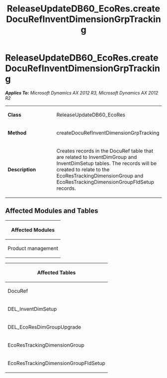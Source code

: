 ﻿---
title: ReleaseUpdateDB60_EcoRes.createDocuRefInventDimensionGrpTracking
TOCTitle: ReleaseUpdateDB60_EcoRes.createDocuRefInventDimensionGrpTracking
ms:assetid: 8207164a-3d47-d148-6f5d-36b1ac734fe3
ms:mtpsurl: https://msdn.microsoft.com/en-us/library/JJ685938(v=AX.60)
ms:contentKeyID: 49709392
ms.date: 05/18/2015
mtps_version: v=AX.60
---

# ReleaseUpdateDB60\_EcoRes.createDocuRefInventDimensionGrpTracking 


_**Applies To:** Microsoft Dynamics AX 2012 R3, Microsoft Dynamics AX 2012 R2_

<table>
<colgroup>
<col style="width: 50%" />
<col style="width: 50%" />
</colgroup>
<tbody>
<tr class="odd">
<td><p><strong>Class</strong></p></td>
<td><p>ReleaseUpdateDB60_EcoRes</p></td>
</tr>
<tr class="even">
<td><p><strong>Method</strong></p></td>
<td><p>createDocuRefInventDimensionGrpTracking</p></td>
</tr>
<tr class="odd">
<td><p><strong>Description</strong></p></td>
<td><p>Creates records in the DocuRef table that are related to InventDimGroup and InventDimSetup tables. The records will be created to relate to the EcoResTrackingDimensionGroup and EcoResTrackingDimensionGroupFldSetup records.</p></td>
</tr>
</tbody>
</table>


## Affected Modules and Tables

<table>
<colgroup>
<col style="width: 100%" />
</colgroup>
<thead>
<tr class="header">
<th><p>Affected Modules</p></th>
</tr>
</thead>
<tbody>
<tr class="odd">
<td><p>Product management</p></td>
</tr>
</tbody>
</table>


<table>
<colgroup>
<col style="width: 100%" />
</colgroup>
<thead>
<tr class="header">
<th><p>Affected Tables</p></th>
</tr>
</thead>
<tbody>
<tr class="odd">
<td><p>DocuRef</p></td>
</tr>
<tr class="even">
<td><p>DEL_InventDimSetup</p></td>
</tr>
<tr class="odd">
<td><p>DEL_EcoResDimGroupUpgrade</p></td>
</tr>
<tr class="even">
<td><p>EcoResTrackingDimensionGroup</p></td>
</tr>
<tr class="odd">
<td><p>EcoResTrackingDimensionGroupFldSetup</p></td>
</tr>
</tbody>
</table>

  


